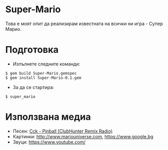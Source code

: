 # Super-Mario
Това е моят опит да реализирам известната на всички ни игра - Супер Марио.

# Подготовка
-	Изпълнете следните команди:

```
$ gem build Super-Mario.gemspec
$ gem install Super-Mario-0.1.gem
```

- 	За да се стартира:
```
$ super_mario
```

# Използвана медиа
-	Песен: [Cck - Pinball (ClubHunter Remix Radio)](https://www.youtube.com/watch?v=kPj00nuYQc0)
-	Картинки: http://www.mariouniverse.com, https://www.google.bg
-	Звуци: https://www.youtube.com/